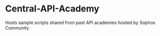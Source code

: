 # Central-API-Academy
Hosts sample scripts shared from past API academies hosted by Sophos Community 
